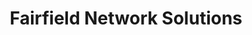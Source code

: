 ---
title: "Fairfield Network Solutions"
url: /fairfield/fairfield-network-solutions/
shop: Computer
---